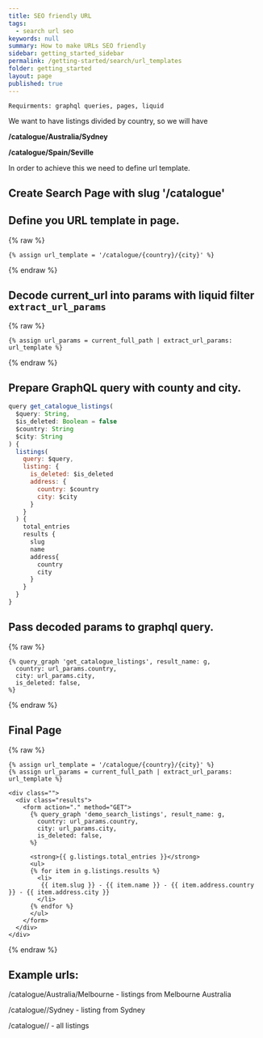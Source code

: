 ```yaml
---
title: SEO friendly URL
tags:
  - search url seo
keywords: null
summary: How to make URLs SEO friendly
sidebar: getting_started_sidebar
permalink: /getting-started/search/url_templates
folder: getting_started
layout: page
published: true
---
```

    Requirments: graphql queries, pages, liquid


We want to have listings divided by country, so we will have 

**/catalogue/Australia/Sydney**

**/catalogue/Spain/Seville**

In order to achieve this we need to define url template.

## Create Search Page with slug '/catalogue'

## Define you URL template in page.

{% raw %}
```liquid
{% assign url_template = '/catalogue/{country}/{city}' %}
```
{% endraw %}

## Decode current_url into params with liquid filter `extract_url_params`

{% raw %}
```liquid
{% assign url_params = current_full_path | extract_url_params: url_template %}
```
{% endraw %}

## Prepare GraphQL query with county and city.

```js
query get_catalogue_listings(
  $query: String,
  $is_deleted: Boolean = false
  $country: String
  $city: String
) {
  listings(
    query: $query,
    listing: {
      is_deleted: $is_deleted
      address: {
        country: $country
        city: $city
      }
    }
  ) {
    total_entries
    results {
      slug
      name
      address{
        country
        city
      }
    }
  }
}
```

## Pass decoded params to graphql query.

{% raw %}
```liquid
{% query_graph 'get_catalogue_listings', result_name: g,
  country: url_params.country,
  city: url_params.city,
  is_deleted: false,
%}
```
{% endraw %}


## Final Page

{% raw %}
```liquid
{% assign url_template = '/catalogue/{country}/{city}' %}
{% assign url_params = current_full_path | extract_url_params: url_template %}

<div class="">
  <div class="results">
    <form action="." method="GET">
      {% query_graph 'demo_search_listings', result_name: g,
        country: url_params.country,
        city: url_params.city,
        is_deleted: false,
      %}

      <strong>{{ g.listings.total_entries }}</strong>
      <ul>
      {% for item in g.listings.results %}
        <li>
         {{ item.slug }} - {{ item.name }} - {{ item.address.country }} - {{ item.address.city }}
        </li>
      {% endfor %}
      </ul>
    </form>
  </div>
</div>
```
{% endraw %}

## Example urls:

/catalogue/Australia/Melbourne - listings from Melbourne Australia

/catalogue//Sydney - listing from Sydney

/catalogue// - all listings
